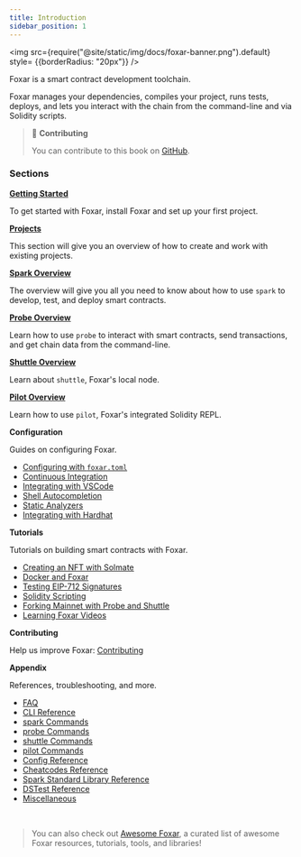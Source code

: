 ```yaml
---
title: Introduction
sidebar_position: 1
---
```


<img src={require("@site/static/img/docs/foxar-banner.png").default} style= {{borderRadius: "20px"}} />

Foxar is a smart contract development toolchain.

Foxar manages your dependencies, compiles your project, runs tests, deploys, and lets you interact with the chain from the command-line and via Solidity scripts.

> 📖 **Contributing**
>
> You can contribute to this book on [GitHub](https://github.com/foxar-rs/book).

### Sections

**[Getting Started](getting-started/installation)**

To get started with Foxar, install Foxar and set up your first project.

**[Projects](projects/creating-a-new-project.md)**

This section will give you an overview of how to create and work with existing projects.

**[Spark Overview](spark/overview-spark)**

The overview will give you all you need to know about how to use `spark` to develop, test, and deploy smart contracts.

**[Probe Overview](probe/probe-overview)**

Learn how to use `probe` to interact with smart contracts, send transactions, and get chain data from the command-line.

**[Shuttle Overview](shuttle/shuttle-overview)**

Learn about `shuttle`, Foxar's local node.

**[Pilot Overview](pilot/pilot-overview)**

Learn how to use `pilot`, Foxar's integrated Solidity REPL.

**Configuration**

Guides on configuring Foxar.

- [Configuring with `foxar.toml`](./config/configuration/)
- [Continuous Integration](./config/continuous-integration.md)
- [Integrating with VSCode](./config/vscode.md)
- [Shell Autocompletion](./config/shell-autocompletion.md)
- [Static Analyzers](./config/static-analyzers.md)
- [Integrating with Hardhat](./config/hardhat.md)

**Tutorials**

Tutorials on building smart contracts with Foxar.

- [Creating an NFT with Solmate](./tutorials/solmate-nft.md)
- [Docker and Foxar](./tutorials/foxar-docker.md)
- [Testing EIP-712 Signatures](./tutorials/testing-eip712.md)
- [Solidity Scripting](./tutorials/solidity-scripting.md)
- [Forking Mainnet with Probe and Shuttle](./tutorials/forking-mainnet-with-probe-shuttle.md)
- [Learning Foxar Videos](./tutorials/learn-foxar.md)
<!-- - [Incremental Adoption]() -->

**Contributing**

Help us improve Foxar: [Contributing](./contributing.md)

**Appendix**

References, troubleshooting, and more.

- [FAQ](./faq.md)
- [CLI Reference](./reference/cli/cli-reference)
- [spark Commands](./reference/spark/)
- [probe Commands](./reference/probe/)
- [shuttle Commands](./reference/shuttle/shuttle-reference)
- [pilot Commands](./reference/pilot/pilot-reference)
- [Config Reference](./reference/config/config-reference)
- [Cheatcodes Reference](./reference/cheatcodes/cheatcodes-reference)
- [Spark Standard Library Reference](./reference/spark-std/spark-standart)
- [DSTest Reference](./reference/ds-test)
- [Miscellaneous](misc/miscellaneous)

<br />

> You can also check out [Awesome Foxar](https://github.com/crisgarner/awesome-foxar), a curated list of awesome Foxar resources, tutorials, tools, and libraries!
